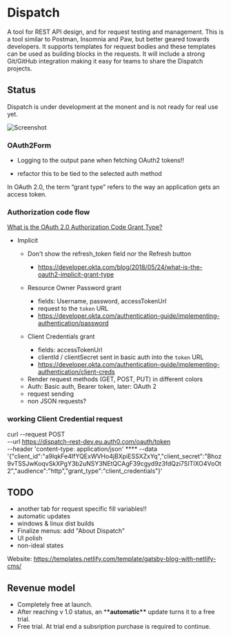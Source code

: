 # Dispatch

A tool for REST API design, and for request testing and management. This is a tool similar to Postman, Insomnia and Paw, but better geared towards developers. It supports templates for request bodies and these templates can be used as building blocks in the requests. It will include a strong Git/GitHub integration making it easy for teams to share the Dispatch projects.

## Status

Dispatch is under development at the monent and is not ready for real use yet.

![Screenshot](https://i.imgur.com/7AHNyCT.png)

### OAuth2Form

- Logging to the output pane when fetching OAuth2 tokens!!

- refactor this to be tied to the selected auth method

In OAuth 2.0, the term “grant type” refers to the way an application gets an access token.

### Authorization code flow

[What is the OAuth 2.0 Authorization Code Grant Type?](https://developer.okta.com/blog/2018/04/10/oauth-authorization-code-grant-type)

- Implicit

  - Don't show the refresh_token field nor the Refresh button

    - https://developer.okta.com/blog/2018/05/24/what-is-the-oauth2-implicit-grant-type

  - Resource Owner Password grant

    - fields: Username, password, accessTokenUrl
    - request to the `token` URL
    - https://developer.okta.com/authentication-guide/implementing-authentication/password

  - Client Credentials grant
    - fields: accessTokenUrl
    - clientId / clientSecret sent in basic auth into the `token` URL
    - https://developer.okta.com/authentication-guide/implementing-authentication/client-creds

  * Render request methods (GET, POST, PUT) in different colors

  - Auth: Basic auth, Bearer token, later: OAuth 2
  - request sending
  - non JSON requests?

### working Client Credential request

curl --request POST \
 --url https://dispatch-rest-dev.eu.auth0.com/oauth/token \
 --header 'content-type: application/json' \*\*\*\*
--data '{"client_id":"a9lqkFe4IfYQExWVHo4jBXpiESSXZxYq","client_secret":"Bhoz9vTSSJwKoqvSkXPgY3b2uNSY3NEtQCAgF39cgyd9z3fdQzi7SITlXO4VoOt2","audience":"http","grant_type":"client_credentials"}'

## TODO

- another tab for request specific fill variables!!
- automatic updates
- windows & linux dist builds
- Finalize menus: add "About Dispatch"
- UI polish
- non-ideal states

Website: https://templates.netlify.com/template/gatsby-blog-with-netlify-cms/

## Revenue model

- Completely free at launch.
- After reaching v 1.0 status, an \***\*automatic\*\*** update turns it to a free trial.
- Free trial. At trial end a subsription purchase is required to continue.
